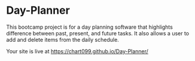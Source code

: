 # Day-Planner

This bootcamp project is for a day planning software that highlights difference between past, present, and future tasks. It also allows a user to add and delete items from the daily schedule.


Your site is live at https://chart099.github.io/Day-Planner/